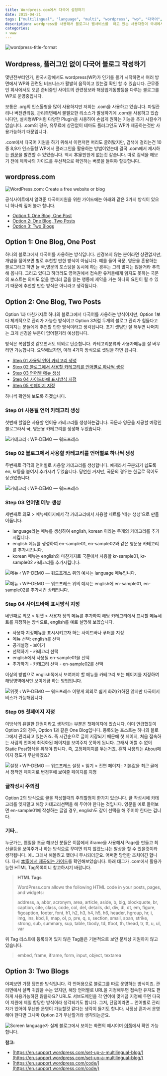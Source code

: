 ```yaml
---
title: Wordpress.com에서 다국어 설정하기
date: 2015-04-21
tags: ["multilingual", "language", "multi", "wordpress", "wp", "다국어", "언어", "워드프레스", "com", "org"]
description: wordpress를 사용해서 블로그나 웹서비스를  하고 있는 사용자층이 국내에서도 많아지고 있는 요즘, 기본으로 제공되는 위젯이 아니면 무조건 유료를 사용해야 하는 wordpress.com에서 별도 플러그인을 사용하지 않고 카테고리와 메뉴를 활용하여 다국어 서비스를 위한 설정방법을 알아봤습니다.
categories:
- www
---
```


![wordpress-title-format](https://farm9.staticflickr.com/8694/17086506702_ff1794cc84_o.jpg)

## Wordpress, 플러그인 없이 다국어 블로그 작성하기

몇년전부터인가, 한국시장에서도 wordpress(WP)가 인기를 몰기 시작하면서 여러 방면에서 WP와 관련된 비즈니스가 활발히 움직이고 있는걸 확인 할 수 있습니다. 근무중인 회사에서도 오픈 준비중인 사이트의 관련정보와 해당업계동향등을 다루는 블로그를 WP로 운영중입니다.

보통은 .org의 인스톨형을 많이 사용하지만 저희는 .com을 사용하고 있습니다. 파일관리나 버전관리등, 관리측면에서 불필요한 리소스가 발생하기에 .com을 사용하고 있습니다만, 설치형WP처럼 다양한 Plugin을 사용하여 손쉽게 원하는 기능을 추가 시킬수가 없습니다. .com의 경우, 유무료에 상관없이 테마도 플러그인도 WP가 제공하는것만 사용가능하기 때문입니다.

.com에서 다국어 지원을 하기 위해서 이런저런 머리도 굴려봤지만, 검색에 걸리는건 10중 8,9가 인스톨형 WP에서 플러그인을 활용하는 방법이었는데 결국 .com에서 제시하는 [원문](https://en.support.wordpress.com/set-up-a-multilingual-blog/)을 발견할 수 있었습니다. 역시 本家만한게 없는것 같습니다. 따로 검색을 해보기 전에 제작사의 가이드를 우선적으로 확인하는 버릇을 들여야 할듯합니다..

## wordpress.com

![WordPress.com: Create a free website or blog](https://farm8.staticflickr.com/7702/17062406666_6bc09bcc1c_o.png)

공식사이트에서 알려준 다국어지원을 위한 가이드에는 아래와 같은 3가지 방식이 있으니 하나씩 짚어 볼까 합니다.

- [Option 1: One Blog, One Post](#Option-1-One-Blog-One-Post)
- [Option 2: One Blog, Two Posts](#Option-2-One-Blog-Two-Posts)
- [Option 3: Two Blogs](#Option-3-Two-Blogs)

## Option 1: One Blog, One Post

하나의 블로그에서 다국어를 사용하는 방식입니다. 신경쓰지 않는 분이라면 상관없지만, 개념을 짚어보면 별로 추천할 만한 방식이 아닙니다.
예를 들어 국문, 영문을 혼용하는 블로그라고 하면 늘 국,영문의 포스팅을 동시에 하는 경우는 그리 많지는 않을거라 추측해 봅니다. 그리고 있다고 하더라도 영어권에서 접속한 유저들에게 읽지도 못하는 국문의 포스트는 의미도 없을 뿐더러 글을 읽는 행동에 제약을 거는 하나의 요인이 될 수 있기 때문에 추천할 만한 방식은 아니라고 생각됩니다.

## Option 2: One Blog, Two Posts

Option 1과 마찬가지로 하나의 블로그에서 다국어를 사용하는 방식이지만, Option 1보다 체계적으로 관리가 가능한 방식이고 Option 3처럼 두개의 블로그 관리가 힘들다고 여겨지는 분들에게 추천할 만한 방식이라고 생각됩니다. 초기 셋팅만 잘 해두면 나머지는 크게 신경쓸 부분이 없어질거라 예상됩니다.

방식은 복잡할것 같으면서도 의외로 단순합니다. 카테고리분류와 사용자메뉴를 잘 버무리면 가능합니다.
요약해보자면, 아래 4가지 방식으로 셋팅을 하면 됩니다.

- [Step 01 사용될 언어 카테고리 생성](#Step-01-사용될-언어-카테고리-생성)
- [Step 02 블로그에서 사용할 카테고리를 언어별로 하나씩 생성](#Step-02-블로그에서-사용할-카테고리를-언어별로-하나씩-생성)
- [Step 03 언어별 메뉴 생성](#Step-03-언어별-메뉴-생성)
- [Step 04 사이드바에 표시방식 지정](#Step-04-사이드바에-표시방식-지정)
- [Step 05 첫페이지 지정](#Step-05-첫페이지-지정)

하나씩 확인해 보도록 하겠습니다.

### Step 01 사용될 언어 카테고리 생성

첫번째 할일은 사용할 언어용 카테고리를 생성하는겁니다.
국문과 영문을 제공할 예정인 블로그라서 국, 영문용 카테고리를 생성해 두었습니다.

![카테고리 ‹ WP-DEMO — 워드프레스](https://farm8.staticflickr.com/7648/16968481808_72183ab2f2_o.png)

### Step 02 블로그에서 사용할 카테고리를 언어별로 하나씩 생성

두번째로 각각의 언어별로 사용할 카테고리를 생성합니다.
예제라서 구분되기 쉽도록 en, kr등을 붙여서 추가시켜 두었습니다. 당연한 거지만, 국문의 경우는 한글로 적어도 상관없습니다.

![카테고리 ‹ WP-DEMO — 워드프레스](https://farm9.staticflickr.com/8708/16536100213_8c89877b7e_o.png)

### Step 03 언어별 메뉴 생성

세번째로 외모 &gt; 메뉴페이지에서 각 카테고리에서 사용할 세트를 '메뉴 생성'으로 만들어둡니다.

- language라는 메뉴를 생성하여 english, korean 이라는 두개의 카테고리를 추가시킵니다.
- english 메뉴를 생성하여 en-sample01, en-sample02와 같은 영문용 카테고리를 추가시킵니다.
- korean 메뉴는 english와 마찬가지로 국문에서 사용할 kr-sample01, kr-sample02 카테고리를 추가시킵니다.

![메뉴 ‹ WP-DEMO — 워드프레스](https://farm8.staticflickr.com/7708/16968481908_3f14851d56_o.png)
위의 예시는 language 메뉴입니다.

![메뉴 ‹ WP-DEMO — 워드프레스](https://farm8.staticflickr.com/7674/17154647482_93ea08a103_o.png)
위의 예시는 english에 en-sample01, en-sample02를 추가시킨 상태입니다.

### Step 04 사이드바에 표시방식 지정

네번째로 외모 &gt; 위젯 &gt; 사용자 정의 메뉴를 추가하여 해당 카테고리에서 표시할 메뉴세트를 지정하는 방식으로, english를 예로 설명해 보겠습니다.

- 사용자 지정메뉴를 표시시키고자 하는 사이드바나 푸터를 지정
- 메뉴 선택: english를 선택
- 공개설정 - 보이기
- 선택하기 - 카테고리 선택
- english에서 사용될 en-sample01을 선택
- 추가하기 - 카테고리 선택 - en-sample02를 선택

이상의 방법으로 english쪽에서 보여져야 할 메뉴를 카테고리 또는 페이지를 지정하여 해당영역에서만 보이게끔 하는 방법입니다.

![위젯 ‹ WP-DEMO — 워드프레스](https://farm9.staticflickr.com/8793/16536100203_96d8115274_o.png)
이렇게 의외로 쉽게 화려(?)하진 않지만 다국어서비스가 가능해집니다.

### Step 05 첫페이지 지정

이방식의 유일한 단점이라고 생각되는 부분은 첫페이지에 있습니다. 이미 언급했듯이 Option 2의 경우, Option 1과 같은 One Blog입니다. 등록되는 포스트는 하나의 블로그에서 관리되고 있는거죠. 즉 시간순으로 글이 저장되기 때문에 첫 페이지, 처음 접속하는 사람의 언어에 최적화된 페이지를 보여주지 못하게 됩니다. 그래서 어쩔 수 없이 Static Post형식을 취해야 합니다. 즉, 고정페이지를 두는거죠. 흔히 사용되는 About페이지 정도가 무난하겠죠?

![설정 ‹ WP-DEMO — 워드프레스](https://farm8.staticflickr.com/7685/16987116850_65dbe3994e_o.png)
설정 &gt; 읽기 &gt; 전면 페이지 : 기본값을 최근 글에서 정적인 페이지로 변경후에 보여줄 페이지를 지정

### 글작성시 주의점

Option 2의 방식으로 글을 작성할때의 주의할점이 한가지 있습니다. 글 작성시에 카테고리를 잊지말고 해당 카테고리선택을 해 두어야 한다는 것입니다. 영문을 예로 들어보면 en-sample01에 작성하는 글일 경우, english도 같이 선택을 해 주어야 한다는 겁니다.

### 기타..

누군가는, 웹일을 조금 해보신 분들은 이쯤에서 iframe을 사용해서 Page를 만들고 최신글등을 보여주거나 하는 방식으로 꾸미면 되지 않겠느냐는 발상을 할 수 있을것이라 생각됩니다. 예.. 그래서 해볼려고 했더니 무시되더군요. 어쩌면 당연한 조치이긴 합니다. 다시 [本家에서 제공되는 가이드](https://en.support.wordpress.com/code/)를 확인해보았습니다. 아래 태그가 .com에서 활용가능한 HTML Tag목록이니 참고하시기 바랍니다.

<blockquote><b>HTML Tags</b>

WordPress.com allows the following HTML code in your posts, pages, and widgets:

address, a, abbr, acronym, area, article, aside, b, big, blockquote, br, caption, cite, class, code, col, del, details, dd, div, dl, dt, em, figure, figcaption, footer, font, h1, h2, h3, h4, h5, h6, header, hgroup, hr, i, img, ins, kbd, li, map, ol, p, pre, q, s, section, small, span, strike, strong, sub, summary, sup, table, tbody, td, tfoot, th, thead, tr, tt, u, ul, var</blockquote>
위 Tag 리스트에 등록되어 있지 않은 Tag들은 기본적으로 보안 문제상 지원하지 않고 있습니다.
<blockquote>embed, frame, iframe, form, input, object, textarea</blockquote>

## Option 3: Two Blogs

어찌보면 가장 당연한 방식입니다. 각 언어용으로 블로그를 따로 운영하는 방식이죠. 관리면에서 살짝 귀찮을 수는 있지만, 해당 언어별로 URL을 지정해두면 접속한 유저도 편하게 사용가능하진 않을까요?
URL도 서브도메인을 각 언어에 맞게끔 지정해 두면 다국어 지원에 제일 합당한 방식이라 생각되기도 합니다. 그저, 단점이라면... 언어별로 관리자가 있어야 무난한 운영이 가능할것 같다는 생각이 들기도 합니다. 사정상 혼자서 운영해야 한다면 그나마 Option 2가 무난할거라 생각되는군요.


![Screen](https://farm9.staticflickr.com/8690/17166298622_1c3fb279db_o.png)
language가 실제 블로그에서 보이는 화면의 예시이며 [이쪽](https://thisisdemosite.wordpress.com/)에서 확인 가능합니다.


**참고:**
- [https://en.support.wordpress.com/set-up-a-multilingual-blog/](https://en.support.wordpress.com/set-up-a-multilingual-blog/)
- [https://en.support.wordpress.com/code/](https://en.support.wordpress.com/code/)